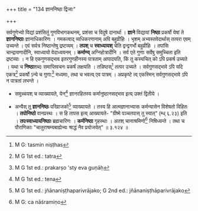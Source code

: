 +++
title = "134 ज्ञाननिष्ठा द्विजाः"

+++


सर्वगुणेभ्यो विद्यां प्रशंसितुं गुणविभागकथनम्, प्रशंसा च विदुषे दानार्था । **ज्ञाने** विद्यायां **निष्ठा** प्रकर्षो येषां ते **ज्ञाननिष्ठाः** ज्ञानाधिकारिणः । गमकत्वाद् व्यधिकरणानाम् अपि बहुव्रीहिः । भृशम् अभ्यस्तवेदार्थास् तत्परा एवम् उच्यन्ते । एवं सर्वत्र निष्ठान्तेषु द्रष्टव्यम् । **तपश्** च **स्वाध्यायश्** चेति द्वन्द्वगर्भो बहुव्रीहिः । तपांसि चान्द्रायणादीनि, स्वाध्यायो वेदाध्ययनम् । **कर्माण्य्** अग्निहोत्रादीनि । सर्व एते गुणाः सर्वेषु समुच्चिता इति द्रष्टव्याः । न हि एकगुणसद्भाव इतरगुणहीनस्य पात्रताम् आपादयति, किं तु कस्यचित् को ऽपि प्रकर्ष उच्यते । यथा च **निष्ठा**शब्दः समाप्तिवचनः प्रकर्षं लक्षयति । तन्निष्ठस्[^२४३] तत्पर उच्यते । सर्वगुणसद्भावे ऽपि यदि एकत्र[^२४४] प्रकर्षो ऽन्ये च गुणाः[^२४५] मध्यमाः, तथा च भवत्य् एव पात्रम् । अप्रकृष्टे त्व् एकस्मिन् सर्वगुणसद्भावे ऽपि न पात्रतां लभन्ते । 


[^२४५]:
     M G 1st ed.: prakarṣo 'sty eva guṇāḥ


[^२४४]:
     M G 1st ed.: tatra


[^२४३]:
     M G: tasmin niṣṭhas

- समुच्चयश् च व्याख्यायते, येन[^२४६] ज्ञानरहितस्य कर्मानुष्ठानसद्भाव इत्य् उक्तं द्वितीये । 


[^२४६]:
     M G 1st ed.: tena

- अन्यैस् तु **ज्ञाननिष्ठः** परिव्राजको[^२४७] व्याख्यायते । तस्य हि आत्मज्ञानाभ्यासः कर्मन्यासेन विशेषतो विहितः । **तपोनिष्ठो** वानप्रस्थः । स हि तापस इत्य् आख्यायते- "ग्रीष्मे पञ्चतपास् तु स्यात्" (म्ध् ६.२३) इति । **तपःस्वाध्यायनिष्ठाः** ब्रह्मचारिणः । **कर्मनिष्ठा** गृहस्थाः । अतश् चानाश्रमिणो[^२४८] निषिध्यन्ते । तथा च पौराणिकाः "चातुराश्रम्यबाह्येभ्यः श्राद्धं नैव प्रयोजयेत्" ॥ ३.१२४ ॥ 


[^२४८]:
     M G: ca nāśramiṇo


[^२४७]:
     M G 1st ed.: jñānaniṣṭhaparivrājako; G 2nd ed.: jñānaniṣṭhāparivrājako